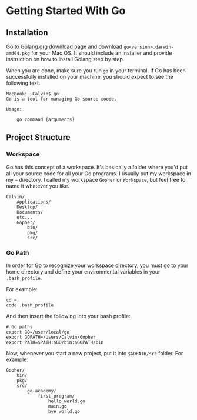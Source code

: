 # Getting Started With Go
## Installation
Go to [Golang.org download page](https://golang.org/dl/) and download `go<version>.darwin-amd64.pkg` 
for your Mac OS. It should include an installer and provide instruction on how to install Golang step 
by step. 

When you are done, make sure you run `go` in your terminal. If Go has been successfully 
installed on your machine, you should expect to see the following text.
```text
MacBook: ~Calvin$ go
Go is a tool for managing Go source coode.

Usage:

    go command [arguments]
```

## Project Structure
### Workspace
Go has this concept of a workspace. It's basically a folder where you'd put all your source code 
for all your Go programs. I usually put my workspace in my `~` directory. I called my workspace 
`Gopher` or `Workspace`, but feel free to name it whatever you like.
```text
Calvin/
    Applications/
    Desktop/
    Documents/
    etc...
    Gopher/
        bin/
        pkg/
        src/
```

### Go Path
In order for Go to recognize your workspace directory, you must go to your home directory and 
define your environmental variables in your `.bash_profile`.

For example:
```text
cd ~
code .bash_profile
```

And then insert the following into your bash profile:
```text
# Go paths
export GO=/user/local/go
export GOPATH=/Users/Calvin/Gopher
export PATH=$PATH:$GO/bin:$GOPATH/bin
```

Now, whenever you start a new project, put it into `$GOPATH/src` folder. For example:
```text
Gopher/
    bin/
    pkg/
    src/
        go-academy/
            first_program/
                hello_world.go
                main.go
                bye_world.go
```

